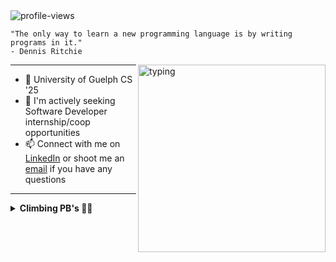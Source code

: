 <img src="https://komarev.com/ghpvc/?username=ManeeshWije" alt="profile-views" />

```
"The only way to learn a new programming language is by writing programs in it."
- Dennis Ritchie
```

<img src="https://media.giphy.com/media/fXZmtuyPCbmPXpE0bE/giphy.gif" alt="typing" width="300px" align="right"/>

<hr>

- 🌱 University of Guelph CS '25
- 🤔 I'm actively seeking Software Developer internship/coop opportunities
- 📫 Connect with me on [LinkedIn](https://www.linkedin.com/in/maneeshwije/) or shoot me an [email](mailto:m.mwije1@gmail.com) if you have any questions
<hr>

<details>
  <summary><b>Climbing PB's 🧗🏾</b></summary>

```
  Indoor Boulder Grade: V5 (6C+)
  Outdoor Boulder Grade: N/A (soon)
```

</details>
